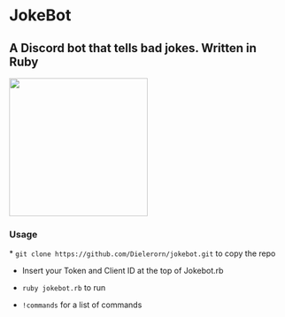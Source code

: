 # JokeBot <h2>A Discord bot that tells bad jokes. Written in Ruby</h2>
<img src="https://i.imgur.com/WuY4gva.png" width="250" height="250">

<h3>Usage</h3>
* <code>git clone https://github.com/Dielerorn/jokebot.git</code> to copy the repo

* Insert your Token and Client ID at the top of Jokebot.rb

* <code>ruby jokebot.rb</code> to run

* <code>!commands</code> for a list of commands

